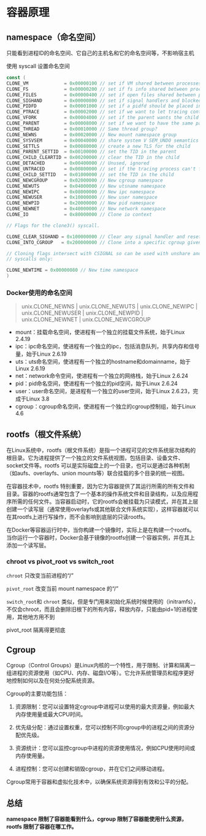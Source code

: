 # 容器原理

## namespace（命名空间）

只能看到进程ID的命名空间、它自己的主机名和它的命名空间等，不影响宿主机

使用 syscall 设置命名空间

```go
const (
CLONE_VM             = 0x00000100 // set if VM shared between processes
CLONE_FS             = 0x00000200 // set if fs info shared between processes
CLONE_FILES          = 0x00000400 // set if open files shared between processes
CLONE_SIGHAND        = 0x00000800 // set if signal handlers and blocked signals shared
CLONE_PIDFD          = 0x00001000 // set if a pidfd should be placed in parent
CLONE_PTRACE         = 0x00002000 // set if we want to let tracing continue on the child too
CLONE_VFORK          = 0x00004000 // set if the parent wants the child to wake it up on mm_release
CLONE_PARENT         = 0x00008000 // set if we want to have the same parent as the cloner
CLONE_THREAD         = 0x00010000 // Same thread group?
CLONE_NEWNS          = 0x00020000 // New mount namespace group
CLONE_SYSVSEM        = 0x00040000 // share system V SEM_UNDO semantics
CLONE_SETTLS         = 0x00080000 // create a new TLS for the child
CLONE_PARENT_SETTID  = 0x00100000 // set the TID in the parent
CLONE_CHILD_CLEARTID = 0x00200000 // clear the TID in the child
CLONE_DETACHED       = 0x00400000 // Unused, ignored
CLONE_UNTRACED       = 0x00800000 // set if the tracing process can't force CLONE_PTRACE on this clone
CLONE_CHILD_SETTID   = 0x01000000 // set the TID in the child
CLONE_NEWCGROUP      = 0x02000000 // New cgroup namespace
CLONE_NEWUTS         = 0x04000000 // New utsname namespace
CLONE_NEWIPC         = 0x08000000 // New ipc namespace
CLONE_NEWUSER        = 0x10000000 // New user namespace
CLONE_NEWPID         = 0x20000000 // New pid namespace
CLONE_NEWNET         = 0x40000000 // New network namespace
CLONE_IO             = 0x80000000 // Clone io context

// Flags for the clone3() syscall.

CLONE_CLEAR_SIGHAND = 0x100000000 // Clear any signal handler and reset to SIG_DFL.
CLONE_INTO_CGROUP   = 0x200000000 // Clone into a specific cgroup given the right permissions.

// Cloning flags intersect with CSIGNAL so can be used with unshare and clone3
// syscalls only:

CLONE_NEWTIME = 0x00000080 // New time namespace
)
```

### Docker使用的命名空间

> unix.CLONE_NEWNS | unix.CLONE_NEWUTS | unix.CLONE_NEWIPC | unix.CLONE_NEWUSER | unix.CLONE_NEWPID | unix.CLONE_NEWNET | unix.CLONE_NEWCGROUP

- mount：挂载命名空间，使进程有一个独立的挂载文件系统，始于Linux 2.4.19
- ipc：ipc命名空间，使进程有一个独立的ipc，包括消息队列，共享内存和信号量，始于Linux 2.6.19
- uts：uts命名空间，使进程有一个独立的hostname和domainname，始于Linux 2.6.19
- net：network命令空间，使进程有一个独立的网络栈，始于Linux 2.6.24
- pid：pid命名空间，使进程有一个独立的pid空间，始于Linux 2.6.24
- user：user命名空间，是进程有一个独立的user空间，始于Linux 2.6.23，完成于Linux 3.8
- cgroup：cgroup命名空间，使进程有一个独立的cgroup控制组，始于Linux 4.6

## rootfs（根文件系统）

在Linux系统中，rootfs（根文件系统）是指一个进程可见的文件系统层次结构的根目录。它为进程提供了一个独立的文件系统视图，包括目录、设备文件、socket文件等。rootfs 可以是实际磁盘上的一个目录，也可以是通过各种机制（如aufs、overlayfs、union mounts等）联合挂载的多个目录的统一视图。

在容器技术中，rootfs 特别重要，因为它为容器提供了其运行所需的所有文件和目录。容器的rootfs通常包含了一个基本的操作系统文件和目录结构，以及应用程序所需的任何文件。当容器启动时，它的rootfs会被挂载为只读模式，并在其上层创建一个读写层（通常使用overlayfs或其他联合文件系统实现），这样容器就可以在其rootfs上进行写操作，而不会影响到底层的只读rootfs。

在Docker等容器运行时中，当你构建一个镜像时，实际上是在构建一个rootfs。当你运行一个容器时，Docker会基于镜像的rootfs创建一个容器实例，并在其上添加一个读写层。

### chroot vs pivot_root vs switch_root

`chroot` 只改变当前进程的“/”

`pivot_root` 改变当前 mount namespace 的“/”

`switch_root`和 `chroot` 类似，但是专门用来初始化系统时候使用的（initramfs），不仅会chroot，而且会删除旧根下的所有内容，释放内存，只能由pid=1的进程使用，其他地方用不到

pivot_root 隔离得更彻底

## Cgroup

Cgroup（Control Groups）是Linux内核的一个特性，用于限制、计算和隔离一组进程的资源使用（如CPU、内存、磁盘I/O等）。它允许系统管理员和程序更好地控制如何以及在何处分配系统资源。

Cgroup的主要功能包括：

1. 资源限制：您可以设置特定cgroup中进程可以使用的最大资源量，例如最大内存使用量或最大CPU时间。

2. 优先级分配：通过设置权重，您可以控制不同cgroup中的进程之间的资源分配优先级。

3. 资源统计：您可以监控cgroup中进程的资源使用情况，例如CPU使用时间或内存使用量。

4. 进程控制：您可以创建和销毁cgroup，并在它们之间移动进程。

Cgroup常用于容器和虚拟化技术中，以确保系统资源得到有效和公平的分配。

## 总结

**namespace 限制了容器能看到什么，cgroup 限制了容器能使用什么资源，rootfs 限制了容器在哪工作。**